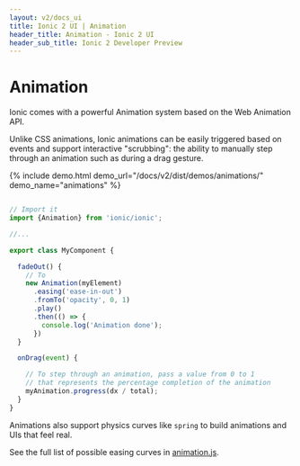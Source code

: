 ```yaml
---
layout: v2/docs_ui
title: Ionic 2 UI | Animation
header_title: Animation - Ionic 2 UI
header_sub_title: Ionic 2 Developer Preview
---
```


<h1 class="title">Animation</h1>

Ionic comes with a powerful Animation system based on the Web Animation API.

Unlike CSS animations, Ionic animations can be easily triggered based on events
and support interactive "scrubbing": the ability to manually step through an animation
such as during a drag gesture.

{% include demo.html demo_url="/docs/v2/dist/demos/animations/" demo_name="animations" %}

```javascript

// Import it
import {Animation} from 'ionic/ionic';

//...

export class MyComponent {

  fadeOut() {
    // To
    new Animation(myElement)
      .easing('ease-in-out')
      .fromTo('opacity', 0, 1)
      .play()
      .then(() => {
        console.log('Animation done');
      })
  }

  onDrag(event) {

    // To step through an animation, pass a value from 0 to 1
    // that represents the percentage completion of the animation
    myAnimation.progress(dx / total);
  }
}
```

Animations also support physics curves like `spring` to build animations
and UIs that feel real.

See the full list of possible easing curves in [animation.js](https://github.com/driftyco/ionic2/blob/9b80cffedb9398376e69bdc2afc3440a4d0c39e0/ionic/animations/animation.js#L629).
